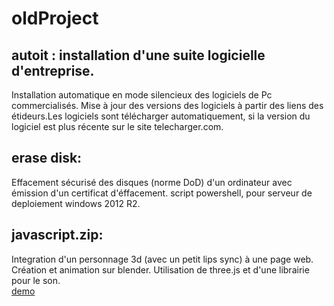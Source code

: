 # oldProject
## autoit : installation d'une suite logicielle d'entreprise.
Installation automatique en mode silencieux des logiciels de Pc commercialisés.
Mise à jour des versions des logiciels à partir des liens des étideurs.Les logiciels sont télécharger automatiquement, si la version du logiciel est plus récente sur le site telecharger.com.

## erase disk:
Effacement sécurisé des disques (norme DoD) d'un ordinateur avec émission d'un certificat d'éffacement.
script powershell, pour serveur de deploiement windows 2012 R2.

## javascript.zip:
Integration d'un personnage 3d (avec un petit lips sync) à une page web.
Création et animation sur blender.
Utilisation de three.js et d'une librairie pour le son.
<br/><a href="http://gheraibia.free.fr/index1.1.html">demo</a>
